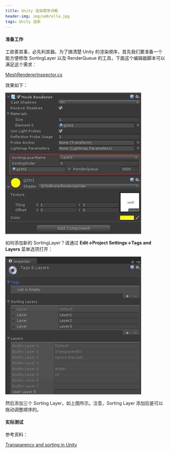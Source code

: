 ```yaml
---
title: Unity 渲染顺序详解
header-img: img/umbrella.jpg
tags: Unity 渲染
---
```


#### 准备工作

工欲善其事，必先利其器。为了搞清楚 Unity 的渲染顺序，首先我们要准备一个能方便修改 SortingLayer 以及 RenderQueue 的工具，下面这个编辑器脚本可以满足这个需求：

[MeshRendererInspector.cs](https://gist.github.com/QXSoftware/499135b6482ca57727c69e11b91a12bf)

效果如下：

![](/post_img/mesh-renderer-inspector.jpg)

如何添加新的 SortingLayer？请通过 <strong>Edit→Project Settings→Tags and Layers</strong> 菜单选项打开：

![](/post_img/tags-layers.jpg)

然后添加三个 Sorting Layer，如上图所示。注意，Sorting Layer 添加后是可以拖动调整顺序的。

#### 实际测试



参考资料：

[Transparency and sorting in Unity](https://jakobknudsen.wordpress.com/2013/07/20/transparency-and-sorting/)

